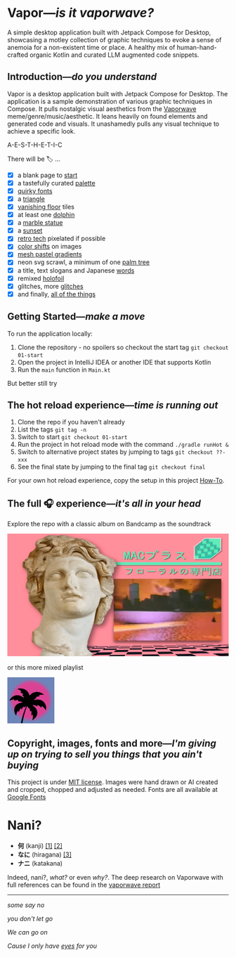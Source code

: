 # Vapor—*is it vaporwave?*

A simple desktop application built with Jetpack Compose for Desktop, showcasing a motley collection of graphic techniques to evoke a sense of anemoia for a non-existent time or place. A healthy mix of human-hand-crafted organic Kotlin and curated LLM augmented code snippets.

## Introduction—*do you understand* 

Vapor is a desktop application built with Jetpack Compose for Desktop. The application is a sample demonstration of
various graphic techniques in Compose. It pulls nostalgic visual aesthetics from the [Vaporwave](https://en.wikipedia.org/wiki/Vaporwave)
meme/genre/music/aesthetic. It leans heavily on found elements and generated code and visuals. It
unashamedly pulls any visual technique to achieve a specific look. 

A-E-S-T-H-E-T-I-C

There will be 🏷️ ...
- [x] a blank page to [start](https://github.com/maiatoday/vapor/releases/tag/01-start)
- [x] a tastefully curated [palette](https://github.com/maiatoday/vapor/releases/tag/02-palette)
- [x] [quirky fonts](https://github.com/maiatoday/vapor/releases/tag/03-quirkyFonts)
- [x] a [triangle](https://github.com/maiatoday/vapor/releases/tag/04-triangle)
- [x] [vanishing floor](https://github.com/maiatoday/vapor/releases/tag/05-vanishingFloor) tiles
- [x] at least one [dolphin](https://github.com/maiatoday/vapor/releases/tag/06-dolphins)
- [x] a [marble statue](https://github.com/maiatoday/vapor/releases/tag/07-marble)
- [x] a [sunset](https://github.com/maiatoday/vapor/releases/tag/08-sunset)
- [x] [retro tech](https://github.com/maiatoday/vapor/releases/tag/09-cassette) pixelated if possible
- [x] [color shifts](https://github.com/maiatoday/vapor/releases/tag/10-matrixBlur) on images
- [x] [mesh pastel gradients](https://github.com/maiatoday/vapor/releases/tag/11-meshGradient)
- [x] neon svg scrawl, a minimum of one [palm tree](https://github.com/maiatoday/vapor/releases/tag/12-palmTree) 
- [x] a title, text slogans and Japanese [words](https://github.com/maiatoday/vapor/releases/tag/13-whatReloaded)
- [x] remixed [holofoil](https://github.com/maiatoday/vapor/releases/tag/14-holofoil)
- [x] glitches, more [glitches](https://github.com/maiatoday/vapor/releases/tag/15-glitch)
- [x] and finally, [all of the things](https://github.com/maiatoday/vapor/releases/tag/end)

## Getting Started—*make a move*

To run the application locally:

1. Clone the repository - no spoilers so checkout the start tag `git checkout 01-start`
2. Open the project in IntelliJ IDEA or another IDE that supports Kotlin
3. Run the `main` function in `Main.kt`

But better still try

## The hot reload experience—*time is running out*

1. Clone the repo if you haven't already
2. List the tags `git tag -n`
3. Switch to start `git checkout 01-start`
4. Run the project in hot reload mode with the command `./gradle runHot &`
5. Switch to alternative project states by jumping to tags `git checkout ??-xxx`
6. See the final state by jumping to the final tag `git checkout final`

For your own hot reload experience, copy the setup in this project [How-To](howToAddHotReload.md).

## The full 🎧 experience—*it's all in your head*

Explore the repo with a classic album on Bandcamp as the soundtrack

[![Vektroid's original Floral Shoppe](docs/look/floralShoppe.png)](https://vektroid.bandcamp.com/album/floral-shoppe)

or this more mixed playlist

[![soundtrack](docs/look/vapor.png)](https://open.spotify.com/playlist/37i9dQZF1DWU4EQPjP9ZpS?si=bc5c54b8da854f7f)

## Copyright, images, fonts and more—*I'm giving up on trying to sell you things that you ain't buying*

This project is under [MIT license](LicenseAgreement.md). Images were hand drawn or AI created and cropped, chopped and adjusted as needed.
Fonts are all available at [Google Fonts](https://fonts.google.com/selection)

# Nani?
- **何** (kanji) [[1]](https://www.reddit.com/r/translator/comments/z66rzc/english_japanese_i_need_conformation_on_how_to/) [[2]](https://www.thoughtco.com/nani-in-japanese-2028328)
- **なに** (hiragana) [[3]](https://www.reddit.com/r/translator/comments/z66rzc/english_japanese_i_need_conformation_on_how_to/)
- **ナニ** (katakana)

Indeed, nani?, *what?* or even *why?*. The deep research on Vaporwave with full references can be found in the [vaporwave report](docs/vaporwave.md) 

---

*some say no*

*you don't let go*

*We can go on*

*Cause I only have [eyes](liveTemplates.xml) for you*